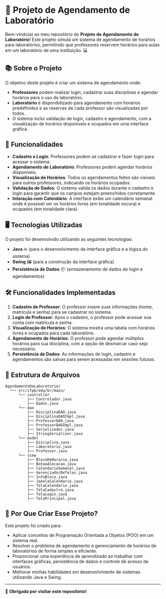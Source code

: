 # 📅 **Projeto de Agendamento de Laboratório**

Bem-vindo(a) ao meu repositório do **Projeto de Agendamento de Laboratório**! Este projeto simula um sistema de agendamento de horários para laboratórios, permitindo que professores reservem horários para aulas em um laboratório de uma instituição. 💻

## 📚 **Sobre o Projeto**

O objetivo deste projeto é criar um sistema de agendamento onde:

- **Professores** podem realizar login, cadastrar suas disciplinas e agendar horários para o uso de laboratório.
- **Laboratório** é disponibilizado para agendamento com horários predefinidos e as reservas de cada professor são visualizadas por todos.
- O sistema inclui validação de login, cadastro e agendamento, com a visualização de horários disponíveis e ocupados em uma interface gráfica.

## 🚀 **Funcionalidades**

- **Cadastro e Login**: Professores podem se cadastrar e fazer login para acessar o sistema.
- **Agendamento de Laboratório**: Professores podem agendar horários disponíveis.
- **Visualização de Horários**: Todos os agendamentos feitos são visíveis para outros professores, indicando os horários ocupados.
- **Validação de Dados**: O sistema valida os dados durante o cadastro e login para garantir que os campos estejam preenchidos corretamente.
- **Interação com Calendário**: A interface exibe um calendário semanal onde é possível ver os horários livres (em tonalidade escura) e ocupados (em tonalidade clara).

## 🖥️ **Tecnologias Utilizadas**

O projeto foi desenvolvido utilizando as seguintes tecnologias:

- **Java** ☕ (para o desenvolvimento da interface gráfica e a lógica do sistema)
- **Swing** 🖼️ (para a construção da interface gráfica)
- **Persistência de Dados** 📦 (armazenamento de dados de login e agendamentos)

## 🛠️ **Funcionalidades Implementadas**

1. **Cadastro de Professor**: O professor insere suas informações (nome, matrícula e senha) para se cadastrar no sistema.
2. **Login de Professor**: Após o cadastro, o professor pode acessar sua conta com matrícula e senha.
3. **Visualização de Horários**: O sistema mostra uma tabela com horários livres e ocupados para cada laboratório.
4. **Agendamento de Horários**: O professor pode agendar múltiplos horários para sua disciplina, com a opção de desmarcar caso seja necessário.
5. **Persistência de Dados**: As informações de login, cadastro e agendamentos são salvas para serem acessadas em sessões futuras.

## 📂 **Estrutura de Arquivos**

```plaintext
AgendamentoDeLaboratorio/
  └── src/ifpb/edu/br/main/
      └── controller
          ├── Controlador.java
          ├── Dados.java
      └── dao
          ├── DisciplinaDAO.java
          ├── DisciplinaDAOImpl.java
          ├── ProfessorDAO.java
          ├── ProfessorDAOImpl.java
          ├── Serializador.java
          ├── StringSerializer.java
      └── model
          ├── Disciplina.java
          ├── Laboratorio.java
          ├── Professor.java
      └── view
          ├── BlocoDeHorario.java
          ├── BotaoAlocacao.java
          ├── CalendarioSemanal.java
          ├── GerenciadorDeTelas.java
          ├── InfoBloco.java
          ├── JanelaCalendario.java
          ├── TelaCalendario.java
          ├── TelaCadastro.java
          ├── TelaLogin.java
          ├── TelaPrincipal.java
```

## 🤔 **Por Que Criar Esse Projeto?**

Este projeto foi criado para:

- Aplicar conceitos de Programação Orientada a Objetos (POO) em um sistema real.
- Resolver o problema de agendamento e gerenciamento de horários de laboratórios de forma simples e eficiente.
- Proporcionar uma experiência de aprendizado ao trabalhar com interfaces gráficas, persistência de dados e controle de acesso de usuários.
- Melhorar minhas habilidades em desenvolvimento de sistemas utilizando Java e Swing.

---

🖤 **Obrigada por visitar este repositório!**
